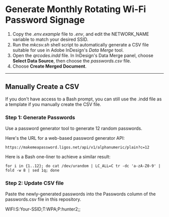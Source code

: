 # Generate Monthly Rotating Wi-Fi Password Signage

1. Copy the _.env.example_ file to _.env_, and edit the NETWORK_NAME variable to match your desired SSID.
2. Run the _mkcsv.sh_ shell script to automatically generate a CSV file suitable for use in Adobe InDesign's _Data Merge_ tool.
3. Open the _qrcodes.indd_ file. In InDesign's Data Merge panel, choose **Select Data Source**, then choose the _passwords.csv_ file.
4. Choose **Create Merged Document**.

---

## Manually Create a CSV

If you don't have access to a Bash prompt, you can still use the .indd file as a template if you manually create the CSV file.

### Step 1: Generate Passwords

Use a password generator tool to generate 12 random passwords.

Here's the URL for a web-based password generator API:

```
https://makemeapassword.ligos.net/api/v1/alphanumeric/plain?c=12
```

Here is a Bash one-liner to achieve a similar result:

```
for i in {1..12}; do cat /dev/urandom | LC_ALL=C tr -dc 'a-zA-Z0-9' | fold -w 8 | sed 1q; done
```

### Step 2: Update CSV file

Paste the newly-generated passwords into the Passwords column of the passwords.csv file in this repository.

WIFI:S:Your-SSID;T:WPA;P:hunter2;;